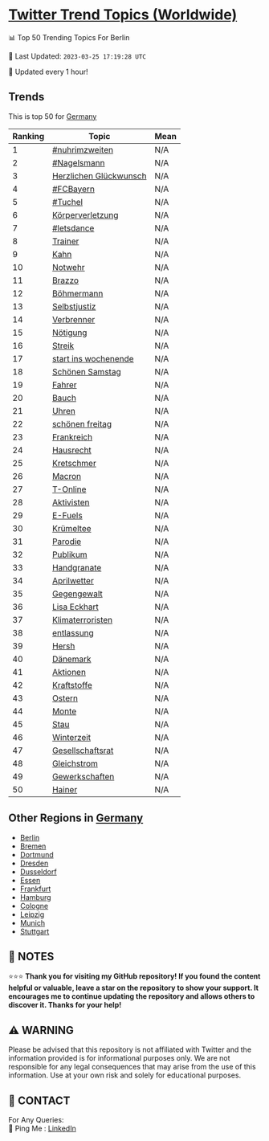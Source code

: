 [Twitter Trend Topics (Worldwide)](https://github.com/ErcinDedeoglu/Twitter-Trend-Topics)
==========


📊 Top 50 Trending Topics For Berlin

📆 Last Updated: `2023-03-25 17:19:28 UTC`

🔧 Updated every 1 hour!


## Trends

This is top 50 for [Germany](</Germany>)

| Ranking | Topic | Mean |
| ------- | ------------ | ------------ |
| 1 | [#nuhrimzweiten](http://twitter.com/search?q=%23nuhrimzweiten) | N/A |
| 2 | [#Nagelsmann](http://twitter.com/search?q=%23Nagelsmann) | N/A |
| 3 | [Herzlichen Glückwunsch](http://twitter.com/search?q=Herzlichen+Gl%c3%bcckwunsch) | N/A |
| 4 | [#FCBayern](http://twitter.com/search?q=%23FCBayern) | N/A |
| 5 | [#Tuchel](http://twitter.com/search?q=%23Tuchel) | N/A |
| 6 | [Körperverletzung](http://twitter.com/search?q=K%c3%b6rperverletzung) | N/A |
| 7 | [#letsdance](http://twitter.com/search?q=%23letsdance) | N/A |
| 8 | [Trainer](http://twitter.com/search?q=Trainer) | N/A |
| 9 | [Kahn](http://twitter.com/search?q=Kahn) | N/A |
| 10 | [Notwehr](http://twitter.com/search?q=Notwehr) | N/A |
| 11 | [Brazzo](http://twitter.com/search?q=Brazzo) | N/A |
| 12 | [Böhmermann](http://twitter.com/search?q=B%c3%b6hmermann) | N/A |
| 13 | [Selbstjustiz](http://twitter.com/search?q=Selbstjustiz) | N/A |
| 14 | [Verbrenner](http://twitter.com/search?q=Verbrenner) | N/A |
| 15 | [Nötigung](http://twitter.com/search?q=N%c3%b6tigung) | N/A |
| 16 | [Streik](http://twitter.com/search?q=Streik) | N/A |
| 17 | [start ins wochenende](http://twitter.com/search?q=start+ins+wochenende) | N/A |
| 18 | [Schönen Samstag](http://twitter.com/search?q=Sch%c3%b6nen+Samstag) | N/A |
| 19 | [Fahrer](http://twitter.com/search?q=Fahrer) | N/A |
| 20 | [Bauch](http://twitter.com/search?q=Bauch) | N/A |
| 21 | [Uhren](http://twitter.com/search?q=Uhren) | N/A |
| 22 | [schönen freitag](http://twitter.com/search?q=sch%c3%b6nen+freitag) | N/A |
| 23 | [Frankreich](http://twitter.com/search?q=Frankreich) | N/A |
| 24 | [Hausrecht](http://twitter.com/search?q=Hausrecht) | N/A |
| 25 | [Kretschmer](http://twitter.com/search?q=Kretschmer) | N/A |
| 26 | [Macron](http://twitter.com/search?q=Macron) | N/A |
| 27 | [T-Online](http://twitter.com/search?q=T-Online) | N/A |
| 28 | [Aktivisten](http://twitter.com/search?q=Aktivisten) | N/A |
| 29 | [E-Fuels](http://twitter.com/search?q=E-Fuels) | N/A |
| 30 | [Krümeltee](http://twitter.com/search?q=Kr%c3%bcmeltee) | N/A |
| 31 | [Parodie](http://twitter.com/search?q=Parodie) | N/A |
| 32 | [Publikum](http://twitter.com/search?q=Publikum) | N/A |
| 33 | [Handgranate](http://twitter.com/search?q=Handgranate) | N/A |
| 34 | [Aprilwetter](http://twitter.com/search?q=Aprilwetter) | N/A |
| 35 | [Gegengewalt](http://twitter.com/search?q=Gegengewalt) | N/A |
| 36 | [Lisa Eckhart](http://twitter.com/search?q=Lisa+Eckhart) | N/A |
| 37 | [Klimaterroristen](http://twitter.com/search?q=Klimaterroristen) | N/A |
| 38 | [entlassung](http://twitter.com/search?q=entlassung) | N/A |
| 39 | [Hersh](http://twitter.com/search?q=Hersh) | N/A |
| 40 | [Dänemark](http://twitter.com/search?q=D%c3%a4nemark) | N/A |
| 41 | [Aktionen](http://twitter.com/search?q=Aktionen) | N/A |
| 42 | [Kraftstoffe](http://twitter.com/search?q=Kraftstoffe) | N/A |
| 43 | [Ostern](http://twitter.com/search?q=Ostern) | N/A |
| 44 | [Monte](http://twitter.com/search?q=Monte) | N/A |
| 45 | [Stau](http://twitter.com/search?q=Stau) | N/A |
| 46 | [Winterzeit](http://twitter.com/search?q=Winterzeit) | N/A |
| 47 | [Gesellschaftsrat](http://twitter.com/search?q=Gesellschaftsrat) | N/A |
| 48 | [Gleichstrom](http://twitter.com/search?q=Gleichstrom) | N/A |
| 49 | [Gewerkschaften](http://twitter.com/search?q=Gewerkschaften) | N/A |
| 50 | [Hainer](http://twitter.com/search?q=Hainer) | N/A |



## Other Regions in [Germany](</Germany>)

* [Berlin](</Germany/Berlin.md>)
* [Bremen](</Germany/Bremen.md>)
* [Dortmund](</Germany/Dortmund.md>)
* [Dresden](</Germany/Dresden.md>)
* [Dusseldorf](</Germany/Dusseldorf.md>)
* [Essen](</Germany/Essen.md>)
* [Frankfurt](</Germany/Frankfurt.md>)
* [Hamburg](</Germany/Hamburg.md>)
* [Cologne](</Germany/Cologne.md>)
* [Leipzig](</Germany/Leipzig.md>)
* [Munich](</Germany/Munich.md>)
* [Stuttgart](</Germany/Stuttgart.md>)



## 📝 NOTES

⭐⭐⭐ **Thank you for visiting my GitHub repository! If you found the content helpful or valuable, leave a star on the repository to show your support. It encourages me to continue updating the repository and allows others to discover it. Thanks for your help!**


## ⚠️ WARNING

Please be advised that this repository is not affiliated with Twitter and the information provided is for informational purposes only. We are not responsible for any legal consequences that may arise from the use of this information. Use at your own risk and solely for educational purposes.


## 📨 CONTACT

 For Any Queries:  
            🏓 Ping Me : [LinkedIn](https://www.linkedin.com/in/ercindedeoglu/)

